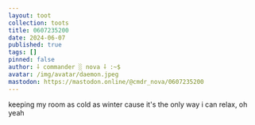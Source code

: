 ```yaml
---
layout: toot
collection: toots
title: 0607235200
date: 2024-06-07
published: true
tags: []
pinned: false
author: ⸸ commander ░ nova ⸸ :~$
avatar: /img/avatar/daemon.jpeg
mastodon: https://mastodon.online/@cmdr_nova/0607235200
---
```


keeping my room as cold as winter cause it's the only way i can relax, oh yeah
